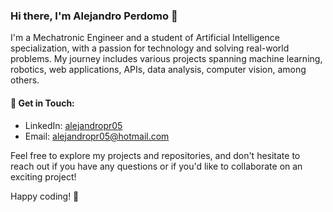 ### Hi there, I'm Alejandro Perdomo 👋

I'm a Mechatronic Engineer and a student of Artificial Intelligence specialization, with a passion for technology and solving real-world problems. My journey includes various projects spanning machine learning, robotics, web applications, APIs, data analysis, computer vision, among others.

#### 💬 Get in Touch:
- LinkedIn: [alejandropr05](https://www.linkedin.com/in/alejandropr05)
- Email: [alejandropr05@hotmail.com](mailto:alejandropr05@hotmail.com)

Feel free to explore my projects and repositories, and don't hesitate to reach out if you have any questions or if you'd like to collaborate on an exciting project! 

Happy coding! 🚀
